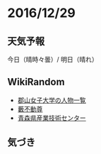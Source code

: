 # 2016/12/29

## 天気予報

今日（晴時々曇）/ 明日（晴れ）

## WikiRandom

* [郡山女子大学の人物一覧](https://ja.wikipedia.org/wiki/%E9%83%A1%E5%B1%B1%E5%A5%B3%E5%AD%90%E5%A4%A7%E5%AD%A6%E3%81%AE%E4%BA%BA%E7%89%A9%E4%B8%80%E8%A6%A7)
* [藪不動尊](https://ja.wikipedia.org/wiki/%E8%97%AA%E4%B8%8D%E5%8B%95%E5%B0%8A)
* [青森県産業技術センター](https://ja.wikipedia.org/wiki/%E9%9D%92%E6%A3%AE%E7%9C%8C%E7%94%A3%E6%A5%AD%E6%8A%80%E8%A1%93%E3%82%BB%E3%83%B3%E3%82%BF%E3%83%BC)

## 気づき

